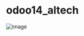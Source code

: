 # odoo14_altech

![image](https://github.com/user-attachments/assets/cf62d8ae-e646-424e-9a93-f06a8f7e7e17)
